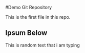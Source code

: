 #Demo Git Repository

This is the first file in this repo.

## Ipsum Below

 This is random text that i am typing